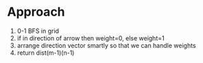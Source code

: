 # Approach
1. 0-1 BFS in grid
2. if in direction of arrow then weight=0, else weight=1
3. arrange direction vector smartly so that we can handle weights
4. return dist(m-1)(n-1)